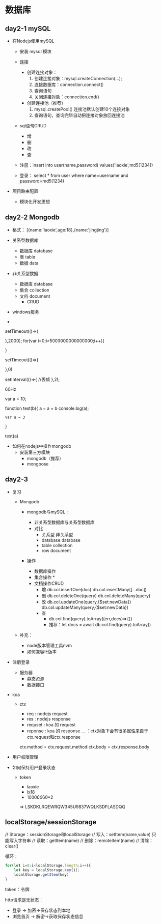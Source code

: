 # 数据库

## day2-1 mySQL
* 在Nodejs使用mySQL
    * 安装 mysql 模块
    * 连接
        * 创建连接对象：
            1. 创建连接对象：mysql.createConnection(...);
            2. 连接数据库：connection.connect()
            3. 查询语句
            4. 关闭连接对象：connection.end()
        * 创建连接池（推荐）
            1. mysql.createPool() 连接池默认创建10个连接对象
            2. 查询语句，查询完毕自动把连接对象放回连接池
    * sql语句CRUD
        * 增
        * 删
        * 改
        * 查

    * 注册：insert into user(name,password) values('laoxie',md5(1234))
    * 登录： select * from user where name=username and password=md5(1234)

* 项目路由配置
    * 模块化开发思想

## day2-2 Mongodb
* 格式： [{name:'laoxie',age:18},{name:'jingjing'}]
* 关系型数据库
    * 数据库 database
    * 表 table
    * 数据 data
* 非关系型数据
    * 数据库 database
    * 集合 collection
    * 文档 document
        * CRUD

* windows服务
* 

setTimeout(()=>{

},2000);
for(var i=0;i<5000000000000000;i++){

}

setTimeout(()=>{

},0)

setInterval(()=>{
    //丢帧
},2);

60Hz

var a = 10;

function test(b){
    a = a + b
    console.log(a);
    
    var a = 3
}

test(a)

* 如何在nodejs中操作mongodb
    * 安装第三方模块
        * mongodb（推荐）
        * mongoose

## day2-3
* 复习
    * Mongodb
        * mongodb与mySQL : 
            * 非关系型数据库与关系型数据库
            * 对比
                * 关系型        非关系型
                * database      database
                * table         collection
                * row           document



        * 操作
            * 数据库操作
            * 集合操作
                * 
            * 文档操作CRUD
                * 增
                    db.col.insertOne(doc)
                    db.col.insertMany([...doc])
                * 删
                    db.col.deleteOne(query)
                    db.col.deleteMany(query)
                * 改
                    db.col.updateOne(query,{$set:newData})
                    db.col.updateMany(query,{$set:newData})
                * 查
                    * db.col.find(query).toArray((err,docs)=>{})
                    * 推荐：let docs = await db.col.find(query).toArray()  

    * 补充：
        * node版本管理工具nvm
        * 如何兼容IE版本
    
                
* 注册登录
    * 服务器
        * 静态资源
        * 数据接口

* koa
    * ctx
        * req : nodejs request
        * res : nodejs response
        * requset : koa 的 request
        * reponse : koa 的 response
        ... ：ctx对象下会有很多属性来自于ctx.request和ctx.response


        ctx.method = ctx.request.method
        ctx.body = ctx.response.body


* 用户权限管理
* 如何保持用户登录状态
    * token
        * laoxie
        * lx18
        * 1000*60*60*2

        => LSKDKLRQEWRQW345U9837WQLKSDFLASDQQ


## localStorage/sessionStorage
// Storage：sessionStorage和localStorage
// 写入：setItem(name,value) 只能写入字符串
// 读取：getItem(name)
// 删除：remoteItem(name)
// 清除：clear()

循环：
```js
for(let i=0;i<localStorage.length;i++){
    let key = localStorage.key(i);
    localStorage.getItem(key)
}
```

token：令牌


http请求是无状态：
* 登录 -> 加密->保存状态到本地
* 浏览首页 -> 解密->获取保存状态信息